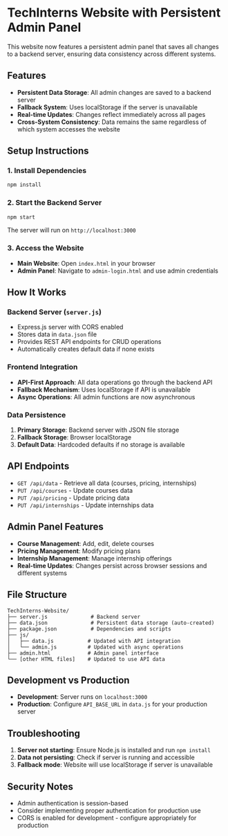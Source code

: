 # TechInterns Website with Persistent Admin Panel

This website now features a persistent admin panel that saves all changes to a backend server, ensuring data consistency across different systems.

## Features

- **Persistent Data Storage**: All admin changes are saved to a backend server
- **Fallback System**: Uses localStorage if the server is unavailable
- **Real-time Updates**: Changes reflect immediately across all pages
- **Cross-System Consistency**: Data remains the same regardless of which system accesses the website

## Setup Instructions

### 1. Install Dependencies

```bash
npm install
```

### 2. Start the Backend Server

```bash
npm start
```

The server will run on `http://localhost:3000`

### 3. Access the Website

- **Main Website**: Open `index.html` in your browser
- **Admin Panel**: Navigate to `admin-login.html` and use admin credentials

## How It Works

### Backend Server (`server.js`)
- Express.js server with CORS enabled
- Stores data in `data.json` file
- Provides REST API endpoints for CRUD operations
- Automatically creates default data if none exists

### Frontend Integration
- **API-First Approach**: All data operations go through the backend API
- **Fallback Mechanism**: Uses localStorage if API is unavailable
- **Async Operations**: All admin functions are now asynchronous

### Data Persistence
1. **Primary Storage**: Backend server with JSON file storage
2. **Fallback Storage**: Browser localStorage
3. **Default Data**: Hardcoded defaults if no storage is available

## API Endpoints

- `GET /api/data` - Retrieve all data (courses, pricing, internships)
- `PUT /api/courses` - Update courses data
- `PUT /api/pricing` - Update pricing data
- `PUT /api/internships` - Update internships data

## Admin Panel Features

- **Course Management**: Add, edit, delete courses
- **Pricing Management**: Modify pricing plans
- **Internship Management**: Manage internship offerings
- **Real-time Updates**: Changes persist across browser sessions and different systems

## File Structure

```
TechInterns-Website/
├── server.js              # Backend server
├── data.json              # Persistent data storage (auto-created)
├── package.json           # Dependencies and scripts
├── js/
│   ├── data.js           # Updated with API integration
│   └── admin.js          # Updated with async operations
├── admin.html            # Admin panel interface
└── [other HTML files]    # Updated to use API data
```

## Development vs Production

- **Development**: Server runs on `localhost:3000`
- **Production**: Configure `API_BASE_URL` in `data.js` for your production server

## Troubleshooting

1. **Server not starting**: Ensure Node.js is installed and run `npm install`
2. **Data not persisting**: Check if server is running and accessible
3. **Fallback mode**: Website will use localStorage if server is unavailable

## Security Notes

- Admin authentication is session-based
- Consider implementing proper authentication for production use
- CORS is enabled for development - configure appropriately for production